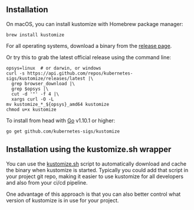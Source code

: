[release page]: https://github.com/kubernetes-sigs/kustomize/releases
[Go]: https://golang.org

## Installation

On macOS, you can install kustomize with Homebrew package
manager:

    brew install kustomize

For all operating systems, download a binary from the
[release page].

Or try this to grab the latest official release
using the command line:

```
opsys=linux  # or darwin, or windows
curl -s https://api.github.com/repos/kubernetes-sigs/kustomize/releases/latest |\
  grep browser_download |\
  grep $opsys |\
  cut -d '"' -f 4 |\
  xargs curl -O -L
mv kustomize_*_${opsys}_amd64 kustomize
chmod u+x kustomize
```

To install from head with [Go] v1.10.1 or higher:

<!-- @installkustomize @test -->
```
go get github.com/kubernetes-sigs/kustomize
```

## Installation using the kustomize.sh wrapper

You can use the [kustomize.sh](scripts/kustomize.sh) script to
automatically download and cache the binary when kustomize is started.
Typically you could add that script in your project git repo, making it easier
to use kustomize for all developers and also from your ci/cd pipeline.

One advantage of this approach is that you can also better control what
version of kustomize is in use for your project.

